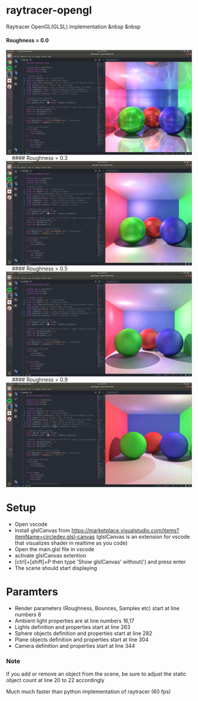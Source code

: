 # raytracer-opengl
Raytracer OpenGL(GLSL) implementation
&nbsp
&nbsp
#### Roughness = 0.0
<img src="demos/roughness_0_0.png" align="middle" />
&nbsp
&nbsp
#### Roughness = 0.3
<img src="demos/roughness_0_3.png" align="middle" />
&nbsp
&nbsp
#### Roughness = 0.5
<img src="demos/roughness_0_5.png" align="middle" />
&nbsp
&nbsp
#### Roughness = 0.9
<img src="demos/roughness_0_9.png" align="middle" />

# Setup
- Open vscode
- Install glslCanvas from https://marketplace.visualstudio.com/items?itemName=circledev.glsl-canvas
(glslCanvas is an extension for vscode that visualizes shader in realtime as you code)
- Open the main.glsl file in vscode
- activate glslCanvas extention
- [ctrl]+[shift]+P then type 'Show glslCanvas' without(') and press enter
- The scene should start displaying

# Paramters
- Render parameters (Roughness, Bounces, Samples etc) start at line numbers 8
- Ambient light properties are at line numbers 16,17
- Lights definition and properties start at line 263
- Sphere objects definition and properties start at line 282
- Plane objects definition and properties start at line 304
- Camera definition and properties start at line 344

### Note
If you add or remove an object from the scene, be sure to adjust the static object count at line 20 to 22 accordingly

Much much faster than python implementation of raytracer (60 fps)
